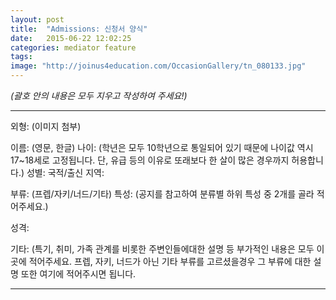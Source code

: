 ```yaml
---
layout: post
title:  "Admissions: 신청서 양식"
date:   2015-06-22 12:02:25
categories: mediator feature
tags: 
image: "http://joinus4education.com/OccasionGallery/tn_080133.jpg"
---
```





*(괄호 안의 내용은 모두 지우고 작성하여 주세요!)*

---

외형: (이미지 첨부)

이름: (영문, 한글)
나이: (학년은 모두 10학년으로 통일되어 있기 때문에 나이값 역시 17~18세로 고정됩니다. 단, 유급 등의 이유로 또래보다 한 살이 많은 경우까지 허용합니다.)
성별:
국적/출신 지역:


부류: (프렙/자키/너드/기타)
특성: (공지를 참고하여 분류별 하위 특성 중 2개를 
골라 적어주세요.)


성격:


기타: (특기, 취미, 가족 관계를 비롯한 주변인들에대한 설명 등 부가적인 내용은 모두 이곳에 적어주세요. 프렙, 자키, 너드가 아닌 기타 부류를 고르셨을경우 그 부류에 대한 설명 또한 여기에 적어주시면 
됩니다.

---
